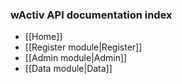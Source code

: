 ### wActiv API documentation index

* [[Home]]
* [[Register module|Register]]
* [[Admin module|Admin]]
* [[Data module|Data]]
